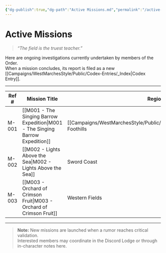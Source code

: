 ```yaml
---
{"dg-publish":true,"dg-path":"Active Missions.md","permalink":"/active-missions/","title":"Active Missions","tags":["missions","active"],"dgShowFileTree":true}
---
```



# Active Missions

> *“The field is the truest teacher.”*

Here are ongoing investigations currently undertaken by members of the Order.  
When a mission concludes, its report is filed as a new [[Campaigns/WestMarchesStyle/Public/Codex-Entries/_Index\|Codex Entry]].

---

| Ref # | Mission Title | Region | Field Party | Status |
|-------|----------------|---------|--------------|---------|
| M-001 | [[M001 - The Singing Barrow Expedition\|M001 - The Singing Barrow Expedition]] | [[Campaigns/WestMarchesStyle/Public/Locations/Grayharbor\|Grayharbor]] Foothills | Arlen, Vessa, Dorian | ⏳ In Progress |
| M-002 | [[M002 - Lights Above the Sea\|M002 - Lights Above the Sea]] | Sword Coast | TBD | 🧭 Gathering Team |
| M-003 | [[M003 - Orchard of Crimson Fruit\|M003 - Orchard of Crimson Fruit]] | Western Fields | TBD | 🧭 Gathering Team |

---

> **Note:** New missions are launched when a rumor reaches critical validation.  
> Interested members may coordinate in the Discord Lodge or through in-character notes here.
